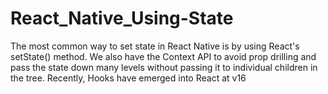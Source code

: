 # React_Native_Using-State

The most common way to set state in React Native is by using React's setState() method. We also have the Context API to avoid prop drilling and pass the state down many levels without passing it to individual children in the tree. Recently, Hooks have emerged into React at v16